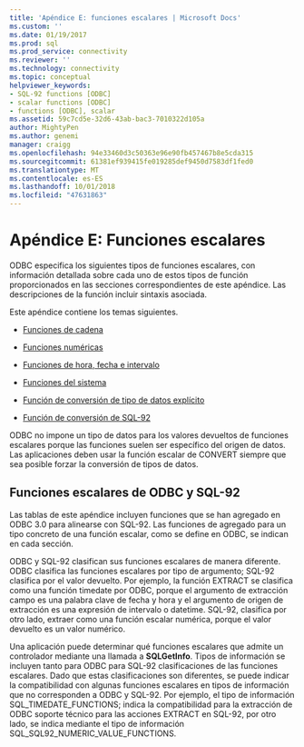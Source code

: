 ```yaml
---
title: 'Apéndice E: funciones escalares | Microsoft Docs'
ms.custom: ''
ms.date: 01/19/2017
ms.prod: sql
ms.prod_service: connectivity
ms.reviewer: ''
ms.technology: connectivity
ms.topic: conceptual
helpviewer_keywords:
- SQL-92 functions [ODBC]
- scalar functions [ODBC]
- functions [ODBC], scalar
ms.assetid: 59c7cd5e-32d6-43ab-bac3-7010322d105a
author: MightyPen
ms.author: genemi
manager: craigg
ms.openlocfilehash: 94e33460d3c50363e96e90fb457467b8e5cda315
ms.sourcegitcommit: 61381ef939415fe019285def9450d7583df1fed0
ms.translationtype: MT
ms.contentlocale: es-ES
ms.lasthandoff: 10/01/2018
ms.locfileid: "47631863"
---
```

# <a name="appendix-e-scalar-functions"></a>Apéndice E: Funciones escalares
ODBC especifica los siguientes tipos de funciones escalares, con información detallada sobre cada uno de estos tipos de función proporcionados en las secciones correspondientes de este apéndice. Las descripciones de la función incluir sintaxis asociada.  
  
 Este apéndice contiene los temas siguientes.  
  
-   [Funciones de cadena](../../../odbc/reference/appendixes/string-functions.md)  
  
-   [Funciones numéricas](../../../odbc/reference/appendixes/numeric-functions.md)  
  
-   [Funciones de hora, fecha e intervalo](../../../odbc/reference/appendixes/time-date-and-interval-functions.md)  
  
-   [Funciones del sistema](../../../odbc/reference/appendixes/system-functions.md)  
  
-   [Función de conversión de tipo de datos explícito](../../../odbc/reference/appendixes/explicit-data-type-conversion-function.md)  
  
-   [Función de conversión de SQL-92](../../../odbc/reference/appendixes/sql-92-cast-function.md)  
  
 ODBC no impone un tipo de datos para los valores devueltos de funciones escalares porque las funciones suelen ser específico del origen de datos. Las aplicaciones deben usar la función escalar de CONVERT siempre que sea posible forzar la conversión de tipos de datos.  
  
## <a name="odbc-and-sql-92-scalar-functions"></a>Funciones escalares de ODBC y SQL-92  
 Las tablas de este apéndice incluyen funciones que se han agregado en ODBC 3.0 para alinearse con SQL-92. Las funciones de agregado para un tipo concreto de una función escalar, como se define en ODBC, se indican en cada sección.  
  
 ODBC y SQL-92 clasifican sus funciones escalares de manera diferente. ODBC clasifica las funciones escalares por tipo de argumento; SQL-92 clasifica por el valor devuelto. Por ejemplo, la función EXTRACT se clasifica como una función timedate por ODBC, porque el argumento de extracción campo es una palabra clave de fecha y hora y el argumento de origen de extracción es una expresión de intervalo o datetime. SQL-92, clasifica por otro lado, extraer como una función escalar numérica, porque el valor devuelto es un valor numérico.  
  
 Una aplicación puede determinar qué funciones escalares que admite un controlador mediante una llamada a **SQLGetInfo**. Tipos de información se incluyen tanto para ODBC para SQL-92 clasificaciones de las funciones escalares. Dado que estas clasificaciones son diferentes, se puede indicar la compatibilidad con algunas funciones escalares en tipos de información que no corresponden a ODBC y SQL-92. Por ejemplo, el tipo de información SQL_TIMEDATE_FUNCTIONS; indica la compatibilidad para la extracción de ODBC soporte técnico para las acciones EXTRACT en SQL-92, por otro lado, se indica mediante el tipo de información SQL_SQL92_NUMERIC_VALUE_FUNCTIONS.
